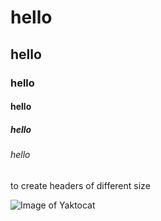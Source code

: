 # hello
## hello
### hello
#### hello
##### hello
###### hello

to create headers of different size

![Image of Yaktocat](https://octodex.github.com/images/yaktocat.png)
